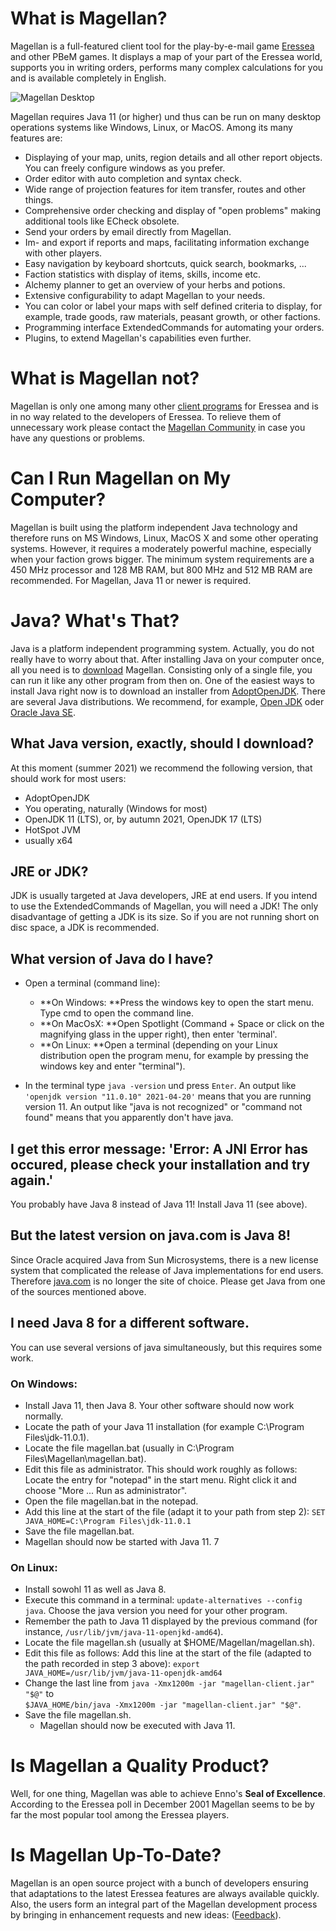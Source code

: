 # What is Magellan?

Magellan is a full-featured client tool for the play-by-e-mail game [Eressea](http://www.eressea.de/) and other PBeM games. It displays a map of your part of the Eressea world, supports you in writing orders, performs many complex calculations for you and is available completely in English.

![Magellan Desktop](/images/magellan2-preview.png)

Magellan requires Java 11 (or higher) und thus can be run on many desktop operations systems like Windows, Linux, or MacOS. Among its many features are:

* Displaying of your map, units, region details and all other report objects. You can freely configure windows as you prefer.
* Order editor with auto completion and syntax check.
* Wide range of projection features for item transfer, routes and other things.
* Comprehensive order checking and display of "open problems" making additional tools like ECheck obsolete.
* Send your orders by email directly from Magellan.
* Im- and export if reports and maps, facilitating information exchange with other players.
* Easy navigation by keyboard shortcuts, quick search, bookmarks, ...
* Faction statistics with display of items, skills, income etc.
* Alchemy planner to get an overview of your herbs and potions.
* Extensive configurability to adapt Magellan to your needs.
* You can color or label your maps with self defined criteria to display, for example, trade goods, raw materials, peasant growth, or other factions.
* Programming interface ExtendedCommands for automating your orders.
* Plugins, to extend Magellan's capabilities even further.

# What is Magellan not?

Magellan is only one among many other [client programs](https://wiki.eressea.de/index.php/Befehle_einschicken#Hilfsmittel) for Eressea and is in no way related to the developers of Eressea. To relieve them of unnecessary work please contact the [Magellan Community](/en/feedback/) in case you have any questions or problems.

# Can I Run Magellan on My Computer?

Magellan is built using the platform independent Java technology and therefore runs on MS Windows, Linux, MacOS X and some other operating systems. However, it requires a moderately powerful machine, especially when your faction grows bigger. The minimum system requirements are a 450 MHz processor and 128 MB RAM, but 800 MHz and 512 MB RAM are recommended. For Magellan, Java 11 or newer is required.

# Java? What's That?

Java is a platform independent programming system. Actually, you do not really have to worry about that. After installing Java on your computer once, all you need is to [download](/en/download/) Magellan. Consisting only of a single file, you can run it like any other program from then on. One of the easiest ways to install Java right now is to download an installer from [AdoptOpenJDK](https://adoptopenjdk.net/releases.html). There are several Java distributions. We recommend, for example, [Open JDK](https://openjdk.java.net) oder [Oracle Java SE](https://www.oracle.com/java/).


## What Java version, exactly, should I download?
At this moment (summer 2021) we recommend the following version, that should work for most users:

* AdoptOpenJDK
* You operating, naturally (Windows for most)
* OpenJDK 11 (LTS), or, by autumn 2021, OpenJDK 17 (LTS)
* HotSpot JVM
* usually x64


## JRE or JDK?

JDK is usually targeted at Java developers, JRE at end users. If you intend to use the ExtendedCommands of Magellan, you will need a JDK! The only disadvantage of getting a JDK is its size. So if you are not running short on disc space, a JDK is recommended.

## What version of Java do I have?

* Open a terminal (command line):
 
  * **On Windows: **Press the windows key to open the start menu. Type cmd to open the command line.
  * **On MacOsX: **Open Spotlight (Command + Space or click on the magnifying glass in the upper right), then enter 'terminal'.
  * **On Linux: **Open a terminal (depending on your Linux distribution open the program menu, for example by pressing the windows key and enter "terminal").

* In the terminal type `java -version` und press `Enter`. An output like `'openjdk version "11.0.10" 2021-04-20'` means that you are running version 11. An output like "java is not recognized" or "command not found" means that you apparently don't have java.




## I get this error message: 'Error: A JNI Error has occured, please check your installation and try again.'

You probably have Java 8 instead of Java 11! Install Java 11 (see above).

## But the latest version on java.com is Java 8!

Since Oracle acquired Java from Sun Microsystems, there is a new license system that complicated the release of Java implementations for end users. Therefore [java.com](https://java.com) is no longer the site of choice. Please get Java from one of the sources mentioned above.

## I need Java 8 for a different software.

You can use several versions of java simultaneously, but this requires some work.

### On Windows:
  
* Install Java 11, then Java 8. Your other software should now work normally.
* Locate the path of your Java 11 installation (for example C:\Program Files\jdk-11.0.1).
* Locate the file magellan.bat (usually in C:\Program Files\Magellan\magellan.bat).
* Edit this file as administrator. This should work roughly as follows: Locate the entry for "notepad" in the start menu. Right click it and choose "More ... Run as administrator".
* Open the file magellan.bat in the notepad.
* Add this line at the start of the file (adapt it to your path from step 2): `SET JAVA_HOME=C:\Program Files\jdk-11.0.1`
* Save the file magellan.bat.
* Magellan should now be started with Java 11. 7

### On Linux:

* Install sowohl 11 as well as Java 8.
* Execute this command in a terminal: `update-alternatives --config java`. Choose the java version you need for your other program.
* Remember the path to Java 11 displayed by the previous command (for instance, `/usr/lib/jvm/java-11-openjkd-amd64`).
* Locate the file magellan.sh (usually at $HOME/Magellan/magellan.sh).
* Edit this file as follows: Add this line at the start of the file (adapted to the path recorded in step 3 above): `export  JAVA_HOME=/usr/lib/jvm/java-11-openjdk-amd64`
* Change the last line from `java -Xmx1200m -jar "magellan-client.jar" "$@"` to<br /> `$JAVA_HOME/bin/java -Xmx1200m -jar "magellan-client.jar" "$@"`.
* Save the file magellan.sh.
  * Magellan should now be executed with Java 11.



# Is Magellan a Quality Product?

Well, for one thing, Magellan was able to achieve Enno's **Seal of Excellence**. According to the Eressea poll in December 2001 Magellan seems to be by far the most popular tool among the Eressea players.

# Is Magellan Up-To-Date?

Magellan is an open source project with a bunch of developers ensuring that adaptations to the latest Eressea features are always available quickly. Also, the users form an integral part of the Magellan development process by bringing in enhancement requests and new ideas: ([Feedback](/en/feedback/)).
